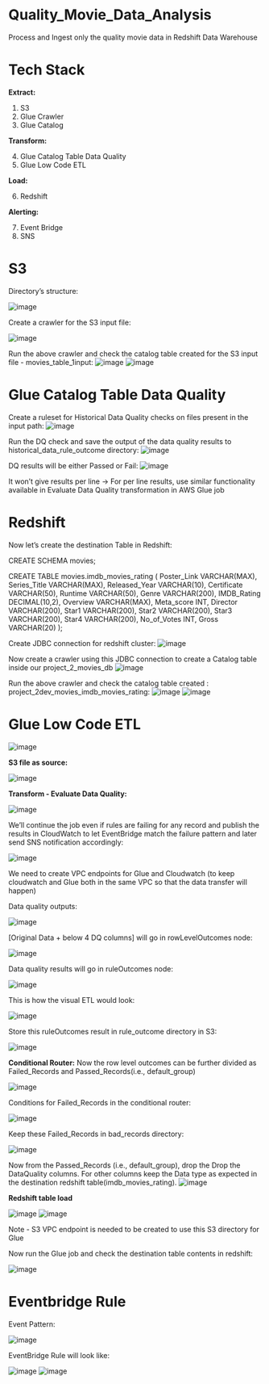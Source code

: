 # Quality_Movie_Data_Analysis
Process and Ingest only the quality movie data in Redshift Data Warehouse

# Tech Stack
**Extract:**
1. S3
2. Glue Crawler
3. Glue Catalog

**Transform:**

4. Glue Catalog Table Data Quality
5. Glue Low Code ETL

**Load:**

6. Redshift

**Alerting:**

7. Event Bridge
8. SNS


# S3
Directory’s structure: 

![image](https://github.com/user-attachments/assets/a1df0291-ae00-4bb6-918c-6e541ebaf062)


Create a crawler for the S3 input file:

![image](https://github.com/user-attachments/assets/75049835-d141-4ea1-a475-061c72d17d6e)

Run the above crawler and check the catalog table created for the S3 input file - movies_table_1input:
![image](https://github.com/user-attachments/assets/13887410-bd9e-44d9-8115-57592a971558)
![image](https://github.com/user-attachments/assets/c5a111ee-b137-40f3-aa9a-19e6fc9518e7)


# Glue Catalog Table Data Quality
Create a ruleset for Historical Data Quality checks on files present in the input path:
![image](https://github.com/user-attachments/assets/6d783001-aa07-4d10-a15e-748affd35f75)


Run the DQ check and save the output of the data quality results to historical_data_rule_outcome directory:
![image](https://github.com/user-attachments/assets/549f9b74-62c6-46d2-aeca-c83a04fa975c)


DQ results will be either Passed or Fail:
![image](https://github.com/user-attachments/assets/c74b6058-1508-4026-9460-8eb28a1afdf6)

It won’t give results per line -> For per line results, use similar functionality available in Evaluate Data Quality transformation in AWS Glue job

# Redshift
Now let’s create the destination Table in Redshift: 

CREATE SCHEMA movies;

CREATE TABLE movies.imdb_movies_rating (
    Poster_Link VARCHAR(MAX),
    Series_Title VARCHAR(MAX),
    Released_Year VARCHAR(10),
    Certificate VARCHAR(50),
    Runtime VARCHAR(50),
    Genre VARCHAR(200),
    IMDB_Rating DECIMAL(10,2),
    Overview VARCHAR(MAX),
    Meta_score INT,
    Director VARCHAR(200),
    Star1 VARCHAR(200),
    Star2 VARCHAR(200),
    Star3 VARCHAR(200),
    Star4 VARCHAR(200),
    No_of_Votes INT,
    Gross VARCHAR(20)
);


Create JDBC connection for redshift cluster:
![image](https://github.com/user-attachments/assets/3a4ae55e-21f3-41c2-baa4-e28b8c42492e)

Now create a crawler using this JDBC connection to create a Catalog table inside our project_2_movies_db
![image](https://github.com/user-attachments/assets/fe0ebd03-e61a-42a6-8b5a-f7e6a3e4c6fa)

Run the above crawler and check the catalog table created : project_2dev_movies_imdb_movies_rating:
![image](https://github.com/user-attachments/assets/fa6dbbbe-4b04-465d-8d8d-fee98e9adff1)
![image](https://github.com/user-attachments/assets/168c6f13-8088-4db0-8570-6a716c1d7afd)


# Glue Low Code ETL

![image](https://github.com/user-attachments/assets/996ed4b2-3e66-4516-bc1b-a6259629444b)

**S3 file as source:**

![image](https://github.com/user-attachments/assets/d42905a1-e1b2-4375-bc1f-0d299c0e5e04)

**Transform - Evaluate Data Quality:**

![image](https://github.com/user-attachments/assets/626b1455-db98-4246-8a5e-cefbecceb729)

We’ll continue the job even if rules are failing for any record and publish the results in CloudWatch to let EventBridge match the failure pattern and later send SNS notification accordingly:

![image](https://github.com/user-attachments/assets/81c8c2af-6cc1-4be0-be1d-e7da28c3c59f)

We need to create VPC endpoints for Glue and Cloudwatch (to keep cloudwatch and Glue both in the same VPC so that the data transfer will happen)

Data quality outputs:

![image](https://github.com/user-attachments/assets/abbfbd3f-3d95-4497-a7bd-3e1b04e61f78)

[Original Data + below 4 DQ columns] will go in rowLevelOutcomes node:

![image](https://github.com/user-attachments/assets/dbe65f0f-f3d3-41a8-9fd1-1b391a055a7d)

Data quality results will go in ruleOutcomes node:

![image](https://github.com/user-attachments/assets/cea53dd2-2993-47ee-a3fb-250b0a85d2a4)

This is how the visual ETL would look:

![image](https://github.com/user-attachments/assets/48028f41-7558-4c1c-90d4-e5cabbdd904b)

Store this ruleOutcomes result in rule_outcome directory in S3:

![image](https://github.com/user-attachments/assets/be567ee9-8c26-4c21-a8aa-6949525aa78a)

**Conditional Router:**
Now the row level outcomes can be further divided as Failed_Records and Passed_Records(i.e., default_group)

![image](https://github.com/user-attachments/assets/8656723c-78b7-42b2-b5dc-010ef7ee777b)

Conditions for Failed_Records in the conditional router:

![image](https://github.com/user-attachments/assets/85cc04f5-a165-40ef-99d4-5eb489e0c967)

Keep these Failed_Records in bad_records directory:

![image](https://github.com/user-attachments/assets/e11bc215-100c-4dbb-9664-4047adff8469)

Now from the Passed_Records (i.e., default_group), drop the Drop the DataQuality columns.
For other columns keep the Data type as expected in the destination redshift table(imdb_movies_rating).
![image](https://github.com/user-attachments/assets/cc1fee11-0fc1-4900-920e-13ba842792ae)

**Redshift table load**

![image](https://github.com/user-attachments/assets/f0836a7c-7081-4820-82f8-282f4cd3ccfe)
![image](https://github.com/user-attachments/assets/c865574c-d021-4fc1-b38b-878cf57fb55b)

Note - S3 VPC endpoint is needed to be created to use this S3 directory for Glue

Now run the Glue job and check the destination table contents in redshift:

![image](https://github.com/user-attachments/assets/17a69191-cb65-4b27-bf35-9165a83c9bf8)

# Eventbridge Rule

Event Pattern:

![image](https://github.com/user-attachments/assets/dc3f97e3-8704-431c-a2d8-08dd14794919)

EventBridge Rule will look like:

![image](https://github.com/user-attachments/assets/de1290cb-03ac-41c0-b7d4-9219188414ba)
![image](https://github.com/user-attachments/assets/311a26bb-6f66-4a26-ad46-4abd861cc41d)
